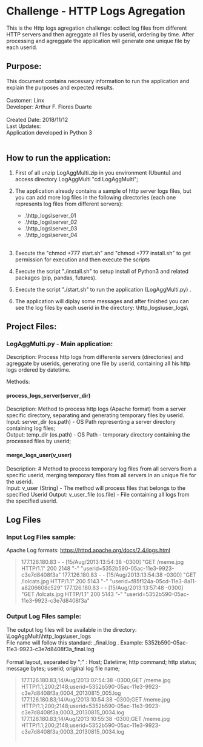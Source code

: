# Challenge - HTTP Logs Agregation
This is the Http logs agregation challenge: collect log files from different HTTP servers and then agreggate all files by userid, ordering by time. After processing and agreggate the application will generate one unique file by each userid.

## Purpose: 
This document contains necessary information to run the application and explain the purposes and expected results.<br />
<br />
Customer: Linx <br />
Developer: Arthur F. Flores Duarte <br />
<br />
Created Date: 2018/11/12 <br />
Last Updates:  <br />
Application developed in Python 3
<br /><br />

## How to run the application:
  1. First of all unzip LogAggMulti.zip in you environment (Ubuntu) and access directory LogAggMulti  "cd LogAggMulti";<br />
  
  2. The application already contains a sample of http server logs files, but you can add more log files in the following directories (each one represents log files from different servers):
      *  .\http_logs\server_01<br />
      *  .\http_logs\server_02<br />
      *  .\http_logs\server_03<br />
      *  .\http_logs\server_04<br /><br />
  
  3. Execute the "chmod +777 start.sh"  and "chmod +777 install.sh" to get permission for execution and then execute the scripts<br />
  
  4. Execute the script "./install.sh" to setup install of Python3 and related packages (pip, pandas, futures).<br />
  
  5. Execute the script "./start.sh" to run the application (LogAggMulti.py) .<br />
 
  6. The application will diplay some messages and after finished you can see the log files by each userid in the directory: \http_logs\user_logs\
    
## Project Files:
  ###  LogAggMulti.py - Main application: 
  Description: Process http logs from differente servers (directories) and agreggate by userids, generating one file by userid, containing all his http logs ordered by datetime.
  
  Methods:
  #### process_logs_server(server_dir)
  Description: Method to process http logs (Apache format) from a server specific directory, separating and generating temporary files by userid.<br />
  Input: server_dir (os.path) - OS Path representing a server directory containing log files;<br />
  Output: temp_dir (os.path) - OS Path - temporary directory containing the processed files by userid;<br />
  
  #### merge_logs_user(v_user)
  Description: # Method to process temporary log files from all servers from a specific userid, merging temporary files from all servers in an unique file for the userid. <br />
  Input: v_user (String) - The method will process files that belongs to the specified Userid 
  Output: v_user_file (os.file) - File containing all logs from the specified userid.
  
## Log Files
### Input Log Files sample:
Apache Log formats: https://httpd.apache.org/docs/2.4/logs.html
> 177.126.180.83 - - [15/Aug/2013:13:54:38 -0300] "GET /meme.jpg HTTP/1.1" 200 2148 "-" "userid=5352b590-05ac-11e3-9923-c3e7d8408f3a"
> 177.126.180.83 - - [15/Aug/2013:13:54:38 -0300] "GET /lolcats.jpg HTTP/1.1" 200 5143 "-" "userid=f85f124a-05cd-11e3-8a11-a8206608c529"
> 177.126.180.83 - - [15/Aug/2013:13:57:48 -0300] "GET /lolcats.jpg HTTP/1.1" 200 5143 "-" "userid=5352b590-05ac-11e3-9923-c3e7d8408f3a"

### Output Log Files sample:
The output log files will be available in the directory: \LogAggMulti\http_logs\user_logs <br />
File name will follow this standard: <userid>_final.log . Example: 5352b590-05ac-11e3-9923-c3e7d8408f3a_final.log <br />
<br />
Format layout, separated by ";" :
Host; Datetime; http command; http status; message bytes; userid; original log file name;
>177.126.180.83;14/Aug/2013:07:54:38 -0300;GET /meme.jpg HTTP/1.1;200;2148;userid=5352b590-05ac-11e3-9923-c3e7d8408f3a;0004_20130815_005.log
>177.126.180.83;14/Aug/2013:10:54:38 -0300;GET /meme.jpg HTTP/1.1;200;2148;userid=5352b590-05ac-11e3-9923-c3e7d8408f3a;0003_20130815_0034.log
>177.126.180.83;14/Aug/2013:10:55:38 -0300;GET /meme.jpg HTTP/1.1;200;2148;userid=5352b590-05ac-11e3-9923-c3e7d8408f3a;0003_20130815_0034.log
<br /><br />
